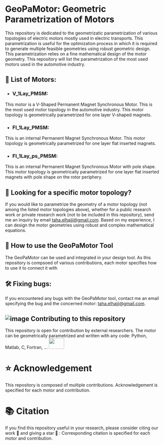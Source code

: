 # GeoPaMotor: Geometric Parametrization of Motors

This repository is dedicated to the geometrizatic parametrization of various topologies of electric motors mostly used in electric transports. This parametrization is useful for the optimization process in which it is required to generate multiple feasible geometries using robust geometric design. This parametrization relies on a fine mathematical design of the motor geometry. This repository will list the parametrization of the most used motors used in the automotive industry.

## :scroll: List of Motors:

- ### V_1Lay_PMSM:
This motor is a V-Shaped Permanent Magnet Synchronous Motor. This is the most used motor topology in the automotive industry. This motor topology is geometrically parametrized for one layer V-shaped magnets.

- ### FI_1Lay_PMSM:
This is an internal Permanent Magnet Synchronous Motor. This motor topology is geometrically parametrized for one layer flat inserted magnets.

- ### FI_1Lay_ps_PMSM:
This is an internal Permanent Magnet Synchronous Motor with pole shape. This motor topology is geometrically parametrized for one layer flat inserted magnets with pole shape on the rotor periphery.

## :mag_right: Looking for a specific motor topology?
If you would like to parametrize the geometry of a motor topology (not among the listed motor topologies above), whether for a public research work or private research work (not to be included in this repository), send me an inquiry by email taha.elhajji@gmail.com. Based on my experience, I can design the motor geometries using robust and complex mathematical equations.

## :hammer: How to use the GeoPaMotor Tool
The GeoPaMotor can be used and integrated in your design tool.
As this repository is compsoed of various contributions, each motor specifies how to use it to connect it with

## :hammer_and_wrench: Fixing bugs:
If you encountered any bugs with the GeoPaMotor tool, contact me an email specifying the bug and the concerned motor: taha.elhajji@gmail.com.

## ![image](https://github.com/user-attachments/assets/73a22d2d-ceb3-4fe8-8269-c8f7a2ea8728) Contributing to this repository
This repository is open for contribution by external researchers. The motor can be geometrically parametrized and written with any code: Python, Matlab, C, Fortran, ...
<img src="https://github.com/user-attachments/assets/73a22d2d-ceb3-4fe8-8269-c8f7a2ea8728" width="50" height="35">
# :star: Acknowledgement
This repository is composed of multiple contributions. Acknowledgement is specified for each motor and contribution.

# :books: Citation
If you find this repository useful in your research, please consider citing our work :pencil: and giving a star :star2: :
Corresponding citation is specified for each motor and contribution.
